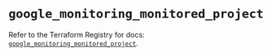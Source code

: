 # `google_monitoring_monitored_project`

Refer to the Terraform Registry for docs: [`google_monitoring_monitored_project`](https://registry.terraform.io/providers/hashicorp/google/6.44.0/docs/resources/monitoring_monitored_project).
